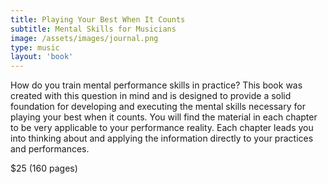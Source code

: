 ```yaml
---
title: Playing Your Best When It Counts
subtitle: Mental Skills for Musicians
image: /assets/images/journal.png
type: music
layout: 'book'
---
```


How do you train mental performance skills in practice? This book was
created with this question in mind and is designed to provide a solid
foundation for developing and executing the mental skills necessary
for playing your best when it counts. You will find the material in
each chapter to be very applicable to your performance reality. Each
chapter leads you into thinking about and applying the information
directly to your practices and performances.

<div class="book-price item-supheading">$25 (160 pages)</div>
